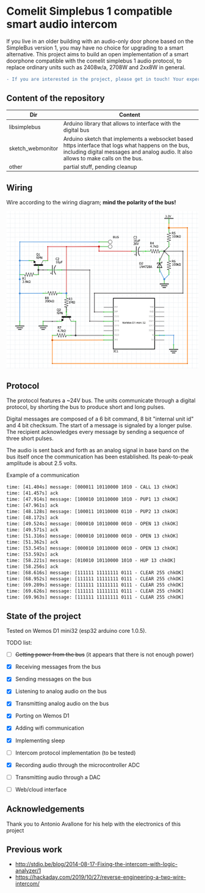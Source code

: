 # Comelit Simplebus 1 compatible smart audio intercom
If you live in an older building with an audio-only door phone based on the SimpleBus version 1, you may have no choice for upgrading to a smart alternative. This project aims to build an open implementation of a smart doorphone compatible with the comelit simplebus 1 audio protocol, to replace ordinary units such as 2408w/a, 2708W and 2xx8W in general.

```diff
- If you are interested in the project, please get in touch! Your expertise is appreciated.
```

## Content of the repository
| Dir | Content 
------- | --- 
| libsimplebus | Arduino library that allows to interface with the digital bus 
| sketch_webmonitor | Arduino sketch that implements a websocket based https interface that logs what happens on the bus, including digital messages and analog audio. It also allows to make calls on the bus. 
| other | partial stuff, pending cleanup 

## Wiring

Wire according to the wiring diagram; **mind the polarity of the bus!**

![](sketch_webmonitor/wiring.gif)


## Protocol

The protocol features a ~24V bus. The units communicate through a digital protocol, by shorting the bus to produce short and long pulses.

Digital messages are composed of a 6 bit command, 8 bit "internal unit id" and 4 bit checksum. The start of a message is signaled by a longer pulse.
The recipient acknowledges every message by sending a sequence of three short pulses.

The audio is sent back and forth as an analog signal in base band on the bus itself once the communication has been established. Its peak-to-peak amplitude is about 2.5 volts.

Example of a communication
```
time: [41.404s] message: [000011 10110000 1010 - CALL 13 chkOK]
time: [41.457s] ack
time: [47.914s] message: [100010 10110000 1010 - PUP1 13 chkOK]
time: [47.961s] ack
time: [48.128s] message: [100011 10110000 0110 - PUP2 13 chkOK]
time: [48.172s] ack
time: [49.524s] message: [000010 10110000 0010 - OPEN 13 chkOK]
time: [49.571s] ack
time: [51.316s] message: [000010 10110000 0010 - OPEN 13 chkOK]
time: [51.362s] ack
time: [53.545s] message: [000010 10110000 0010 - OPEN 13 chkOK]
time: [53.592s] ack
time: [58.221s] message: [010010 10110000 1010 - HUP 13 chkOK]
time: [58.256s] ack
time: [68.616s] message: [111111 11111111 0111 - CLEAR 255 chkOK]
time: [68.952s] message: [111111 11111111 0111 - CLEAR 255 chkOK]
time: [69.289s] message: [111111 11111111 0111 - CLEAR 255 chkOK]
time: [69.626s] message: [111111 11111111 0111 - CLEAR 255 chkOK]
time: [69.963s] message: [111111 11111111 0111 - CLEAR 255 chkOK]
```


## State of the project
Tested on Wemos D1 mini32 (esp32 arduino core 1.0.5).

TODO list:
- [ ] ~~Getting power from the bus~~ (it appears that there is not enough power)
- [x] Receiving messages from the bus
- [x] Sending messages on the bus
- [x] Listening to analog audio on the bus
- [X] Transmitting analog audio on the bus
- [x] Porting on Wemos D1
- [x] Adding wifi communication
- [x] Implementing sleep
- [ ] Intercom protocol implementation (to be tested)
- [X] Recording audio through the microcontroller ADC
- [ ] Transmitting audio through a DAC
- [ ] Web/cloud interface


## Acknowledgements
Thank you to Antonio Avallone for his help with the electronics of this project

## Previous work
* http://stdio.be/blog/2014-08-17-Fixing-the-intercom-with-logic-analyzer/1
* https://hackaday.com/2019/10/27/reverse-engineering-a-two-wire-intercom/
